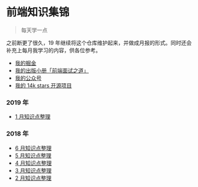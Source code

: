# 前端知识集锦

> 每天学一点

之前断更了很久，19 年继续将这个仓库维护起来，并做成月报的形式。同时还会补充上每月我学习的内容，供各位参考。

- [我的掘金](https://juejin.im/user/574f8d8d2e958a005fd4edac/activities)
- [我的出版小册「前端面试之道」](https://juejin.im/book/5bdc715fe51d454e755f75ef?referrer=574f8d8d2e958a005fd4edac)
- [我的公众号](https://user-gold-cdn.xitu.io/2018/12/7/1678800c654a7f34?w=258&h=258&f=jpeg&s=26756)
- [我的 14k stars 开源项目](https://github.com/InterviewMap/CS-Interview-Knowledge-Map)

### 2019 年

- [1 月知识点整理](https://github.com/KieSun/Front-end-knowledge/blob/master/2019/1%E6%9C%88/knowledge.md)

### 2018 年

- [6 月知识点整理](https://github.com/KieSun/Front-end-knowledge/blob/master/2018/6%E6%9C%88/knowledge.md)
- [5 月知识点整理](https://github.com/KieSun/Front-end-knowledge/blob/master/2018/5%E6%9C%88/knowledge.md)
- [4 月知识点整理](https://github.com/KieSun/Front-end-knowledge/blob/master/2018/4%E6%9C%88/knowledge.md)
- [3 月知识点整理](https://github.com/KieSun/Front-end-knowledge/blob/master/2018/3%E6%9C%88/knowledge.md)
- [2 月知识点整理](https://github.com/KieSun/Front-end-knowledge/blob/master/2018/2%E6%9C%88/knowledge.md)
